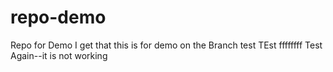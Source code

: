 # repo-demo
Repo for Demo I get that this is for demo on the Branch test TEst  ffffffff
Test Again--it is not working 
